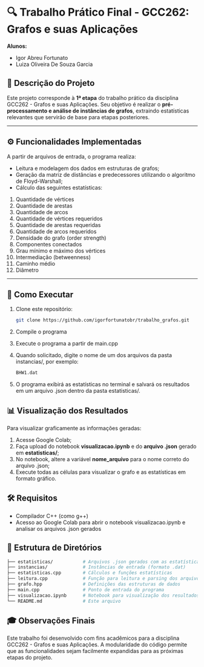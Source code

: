 # 🔍 Trabalho Prático Final - GCC262: Grafos e suas Aplicações

**Alunos:**  
- Igor Abreu Fortunato  
- Luiza Oliveira De Souza Garcia  

## 📌 Descrição do Projeto

Este projeto corresponde à **1ª etapa** do trabalho prático da disciplina GCC262 - Grafos e suas Aplicações. Seu objetivo é realizar o **pré-processamento e análise de instâncias de grafos**, extraindo estatísticas relevantes que servirão de base para etapas posteriores.

---

## ⚙️ Funcionalidades Implementadas

A partir de arquivos de entrada, o programa realiza:

- Leitura e modelagem dos dados em estruturas de grafos;
- Geração da matriz de distâncias e predecessores utilizando o algoritmo de Floyd-Warshall;
- Cálculo das seguintes estatísticas:

1. Quantidade de vértices  
2. Quantidade de arestas  
3. Quantidade de arcos  
4. Quantidade de vértices requeridos  
5. Quantidade de arestas requeridas  
6. Quantidade de arcos requeridos  
7. Densidade do grafo (order strength)  
8. Componentes conectados  
9. Grau mínimo e máximo dos vértices  
10. Intermediação (betweenness)  
11. Caminho médio  
12. Diâmetro  

---

## 🧪 Como Executar

1. Clone este repositório:
   ```bash
   git clone https://github.com/igorfortunatobr/trabalho_grafos.git
    ```

2. Compile o programa

3. Execute o programa a partir de main.cpp

4. Quando solicitado, digite o nome de um dos arquivos da pasta instancias/, por exemplo:
    ```bash
    BHW1.dat
    ```
5. O programa exibirá as estatísticas no terminal e salvará os resultados em um arquivo .json dentro da pasta estatisticas/.

## 📊 Visualização dos Resultados

Para visualizar graficamente as informações geradas:

1. Acesse Google Colab;
2. Faça upload do notebook **visualizacao.ipynb** e do **arquivo .json** gerado em **estatisticas/**;
3. No notebook, altere a variável **nome_arquivo** para o nome correto do arquivo .json;
4. Execute todas as células para visualizar o grafo e as estatísticas em formato gráfico.

## 🛠️ Requisitos

- Compilador C++ (como g++)
- Acesso ao Google Colab para abrir o notebook visualizacao.ipynb e analisar os arquivos .json gerados

## 📁 Estrutura de Diretórios

```bash
├── estatisticas/           # Arquivos .json gerados com as estatísticas
├── instancias/             # Instâncias de entrada (formato .dat)
├── estatisticas.cpp        # Cálculos e funções estatísticas
├── leitura.cpp             # Função para leitura e parsing dos arquivos
├── grafo.hpp               # Definições das estruturas de dados
├── main.cpp                # Ponto de entrada do programa
├── visualizacao.ipynb      # Notebook para visualização dos resultados
└── README.md               # Este arquivo
```

## 🎓 Observações Finais

Este trabalho foi desenvolvido com fins acadêmicos para a disciplina GCC262 - Grafos e suas Aplicações.
A modularidade do código permite que as funcionalidades sejam facilmente expandidas para as próximas etapas do projeto.
